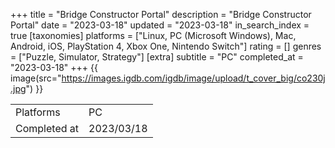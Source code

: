 +++
title = "Bridge Constructor Portal"
description = "Bridge Constructor Portal"
date = "2023-03-18"
updated = "2023-03-18"
in_search_index = true
[taxonomies]
platforms = ["Linux, PC (Microsoft Windows), Mac, Android, iOS, PlayStation 4, Xbox One, Nintendo Switch"]
rating = []
genres = ["Puzzle, Simulator, Strategy"]
[extra]
subtitle = "PC"
completed_at = "2023-03-18"
+++
{{ image(src="https://images.igdb.com/igdb/image/upload/t_cover_big/co230j.jpg") }}

|              |            |
| ------------ | ---------- |
| Platforms    | PC |
| Completed at | 2023/03/18 |

